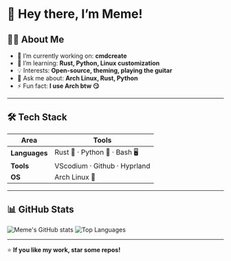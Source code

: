 # 👋 Hey there, I’m Meme!  

## 🧑‍💻 About Me  
- 🔭 I’m currently working on: **cmdcreate**
- 🌱 I’m learning: **Rust, Python, Linux customization**
- 💡 Interests: **Open-source, theming, playing the guitar**
- 💬 Ask me about: **Arch Linux, Rust, Python**
- ⚡ Fun fact: **I use Arch btw 😏**

---

## 🛠️ Tech Stack  
| Area | Tools |
|-------|-------|
| **Languages** | Rust 🦀 · Python 🐍 · Bash 🖥️ |
| **Tools** | VScodium · Github · Hyprland |
| **OS** | Arch Linux 🐧 |

---

## 📊 GitHub Stats  

![Meme's GitHub stats](https://github-readme-stats.vercel.app/api?username=Meme-Supplier&show_icons=true&theme=radical&hide_border=true&count_private=true)
![Top Languages](https://github-readme-stats.vercel.app/api/top-langs/?username=YOUR_USERNAME&layout=compact&theme=radical&hide_border=true)

---

⭐ **If you like my work, star some repos!**
